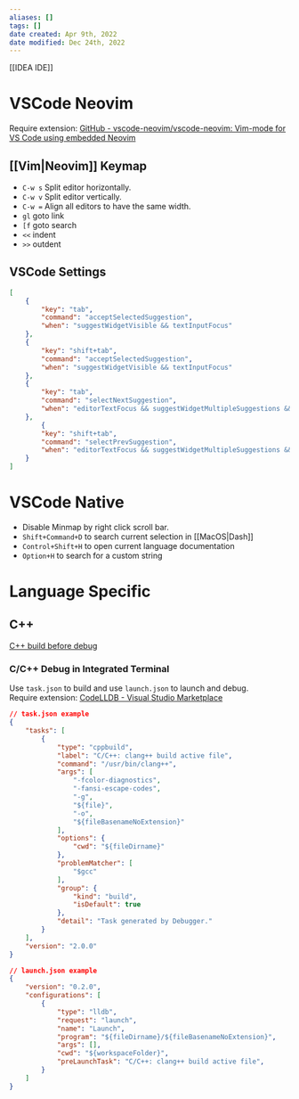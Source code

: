 ```yaml
---
aliases: []
tags: []
date created: Apr 9th, 2022
date modified: Dec 24th, 2022
---
```

[[IDEA IDE]]

# VSCode Neovim
Require extension: [GitHub - vscode-neovim/vscode-neovim: Vim-mode for VS Code using embedded Neovim](https://github.com/vscode-neovim/vscode-neovim)
## [[Vim|Neovim]] Keymap
- `C-w s` Split editor horizontally.
- `C-w v` Split editor vertically.
- `C-w =` Align all editors to have the same width.
- `gl` goto link
- `[f` goto search
- `<<` indent
- `>>` outdent

## VSCode Settings
```json
[
    {
        "key": "tab",
        "command": "acceptSelectedSuggestion",
        "when": "suggestWidgetVisible && textInputFocus"
    },
    {
        "key": "shift+tab",
        "command": "acceptSelectedSuggestion",
        "when": "suggestWidgetVisible && textInputFocus"
    },
    {
        "key": "tab",
        "command": "selectNextSuggestion",
        "when": "editorTextFocus && suggestWidgetMultipleSuggestions && suggestWidgetVisible"
    },
        {
        "key": "shift+tab",
        "command": "selectPrevSuggestion",
        "when": "editorTextFocus && suggestWidgetMultipleSuggestions && suggestWidgetVisible"
    }
]
```

# VSCode Native
- Disable Minmap by right click scroll bar.
- `Shift+Command+D` to search current selection in [[MacOS|Dash]]
- `Control+Shift+H` to open current language documentation
- `Option+H` to search for a custom string

# Language Specific

## C++
[C++ build before debug](https://stackoverflow.com/questions/57891050/how-run-build-task-automatically-before-debugging-in-visual-studio-code)

### C/C++ Debug in Integrated Terminal
Use `task.json` to build and use `launch.json` to launch and debug.  
Require extension: [CodeLLDB - Visual Studio Marketplace](https://marketplace.visualstudio.com/items?itemName=vadimcn.vscode-lldb)

```json
// task.json example
{
    "tasks": [
        {
            "type": "cppbuild",
            "label": "C/C++: clang++ build active file",
            "command": "/usr/bin/clang++",
            "args": [
                "-fcolor-diagnostics",
                "-fansi-escape-codes",
                "-g",
                "${file}",
                "-o",
                "${fileBasenameNoExtension}"
            ],
            "options": {
                "cwd": "${fileDirname}"
            },
            "problemMatcher": [
                "$gcc"
            ],
            "group": {
                "kind": "build",
                "isDefault": true
            },
            "detail": "Task generated by Debugger."
        }
    ],
    "version": "2.0.0"
}
```

```json
// launch.json example
{
    "version": "0.2.0",
    "configurations": [
        {
            "type": "lldb",
            "request": "launch",
            "name": "Launch",
            "program": "${fileDirname}/${fileBasenameNoExtension}",
            "args": [],
            "cwd": "${workspaceFolder}",
            "preLaunchTask": "C/C++: clang++ build active file",
        }
    ]
}
```